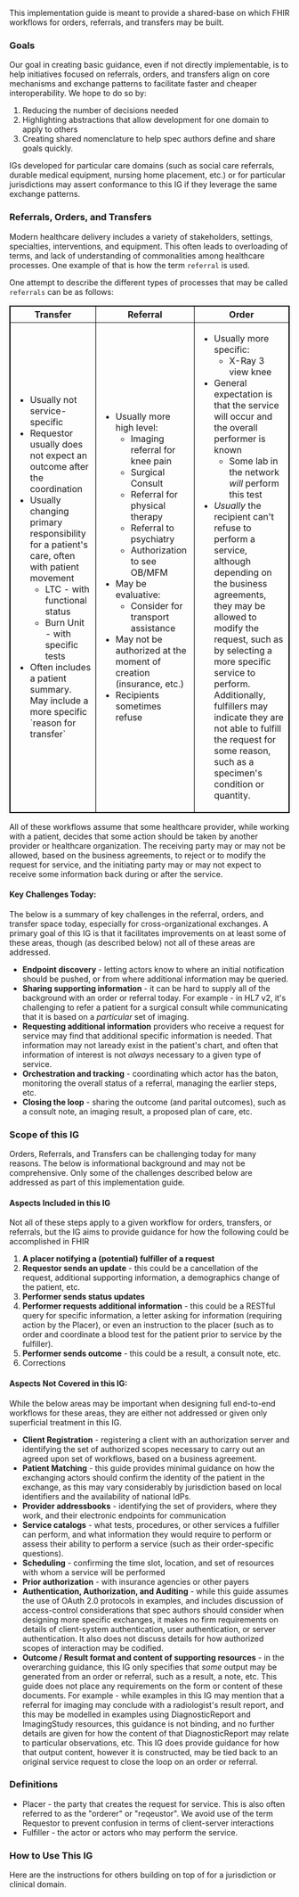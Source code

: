 This implementation guide is meant to provide a shared-base on which FHIR workflows for orders, referrals, and transfers may be built.

### Goals
Our goal in creating basic guidance, even if not directly implementable, is to help initiatives focused on referrals, orders, and transfers align on core mechanisms and exchange patterns to facilitate faster and cheaper interoperability. We hope to do so by:
1. Reducing the number of decisions needed
2. Highlighting abstractions that allow development for one domain to apply to others
3. Creating shared nomenclature to help spec authors define and share goals quickly. 

IGs developed for particular care domains (such as social care referrals, durable medical equipment, nursing home placement, etc.) or for particular jurisdictions may assert conformance to this IG if they leverage the same exchange patterns.

### Referrals, Orders, and Transfers
Modern healthcare delivery includes a variety of stakeholders, settings, specialties, interventions, and equipment. This often leads to overloading of terms, and lack of understanding of commonalities among healthcare processes. One example of that is how the term `referral` is used.

One attempt to describe the different types of processes that may be called `referrals` can be as follows:

<table border="1" borderspacing="0" style='border: 1px solid black; border-collapse: collapse' class="table">
    <thead>
      <tr class="header">
        <th class="col-1">Transfer</th>
        <th class="col-1">Referral</th>
        <th class="col-1">Order</th>
      </tr>
    </thead>
    <tbody>
      <tr class="odd">
        <td>
          <ul>
            <li>Usually not service-specific</li>
            <li>Requestor usually does not expect an outcome after the coordination</li>
            <li>Usually changing primary responsibility for a patient's care, often with patient movement
              <ul>
                <li>LTC - with functional status</li>
                <li>Burn Unit - with specific tests</li>
              </ul>
            </li>
            <li>Often includes a patient summary. May include a more specific `reason for transfer`</li>
          </ul>
        </td>
        <td>
          <ul>
            <li>Usually more high level:
              <ul>
                <li>Imaging referral for knee pain</li>
                <li>Surgical Consult</li>
                <li>Referral for physical therapy</li>
                <li>Referral to psychiatry</li>
                <li>Authorization to see OB/MFM</li>
              </ul>
            </li>
            <li>May be evaluative:
              <ul>
                <li>Consider for transport assistance</li>
              </ul>
            </li>
            <li>
              May not be authorized at the moment of creation (insurance, etc.)
            </li>
            <li>
              Recipients sometimes refuse
            </li>
          </ul>
        </td>
        <td>
          <ul>
            <li>Usually more specific:
              <ul>
                <li>X-Ray 3 view knee</li>
              </ul>
            </li>
            <li>General expectation is that the service will occur and the overall performer is known
              <ul>
                <li>Some lab in the network <em>will</em> perform this test</li>
              </ul>
            </li>
            <li><em>Usually</em> the recipient can't refuse to perform a service, although depending on the business agreements, they may be allowed to modify the request, such as by selecting a more specific service to perform. Additionally, fulfillers may indicate they are not able to fulfill the request for some reason, such as a specimen's condition or quantity.
            </li>
          </ul>
        </td>
      </tr>
    </tbody>
  </table>

All of these workflows assume that some healthcare provider, while working with a patient, decides that some action should be taken by another provider or healthcare organization. The receiving party may or may not be allowed, based on the business agreements, to reject or to modify the request for service, and the initiating party may or may not expect to receive some information back during or after the service.

#### Key Challenges Today:
The below is a summary of key challenges in the referral, orders, and transfer space today, especially for cross-organizational exchanges. A primary goal of this IG is that it facilitates improvements on at least some of these areas, though (as described below) not all of these areas are addressed.

* **Endpoint discovery** - letting actors know to where an initial notification should be pushed, or from where additional information may be queried.
* **Sharing supporting information** - it can be hard to supply all of the background with an order or referral today. For example - in HL7 v2, it's challenging to refer a patient for a surgical consult while communicating that it is based on a _particular_ set of imaging.
* **Requesting additional information** providers who receive a request for service may find that additional specific information is needed. That information may not laready exist in the patient's chart, and often that information of interest is not _always_ necessary to a given type of service. 
* **Orchestration and tracking** - coordinating which actor has the baton, monitoring the overall status of a referral, managing the earlier steps, etc.
* **Closing the loop** - sharing the outcome (and parital outcomes), such as a consult note, an imaging result, a proposed plan of care, etc. 

### Scope of this IG
Orders, Referrals, and Transfers can be challenging today for many reasons. The below is informational background and may not be comprehensive. Only some of the challenges described below are addressed as part of this implementation guide. 

#### Aspects Included in this IG
Not all of these steps apply to a given workflow for orders, transfers, or referrals, but the IG aims to provide guidance for how the following could be accomplished in FHIR
1. **A placer notifying a (potential) fulfiller of a request**
2. **Requestor sends an update** - this could be a cancellation of the request, additional supporting information, a demographics change of the patient, etc.
3. **Performer sends status updates**
4. **Performer requests additional information** - this could be a RESTful query for specific information, a letter asking for information (requiring action by the Placer), or even an instruction to the placer (such as to order and coordinate a blood test for the patient prior to service by the fulfiller). 
5. **Performer sends outcome** - this could be a result, a consult note, etc.
6. Corrections

#### Aspects Not Covered in this IG:
While the below areas may be important when designing full end-to-end workflows for these areas, they are either not addressed or given only superficial treatment in this IG. 

* **Client Registration** - registering a client with an authorization server and identifying the set of authorized scopes necessary to carry out an agreed upon set of workflows, based on a business agreement.
* **Patient Matching** - this guide provides minimal guidance on how the exchanging actors should confirm the identity of the patient in the exchange, as this may vary considerably by jurisdiction based on local identifiers and the availability of national IdPs. 
* **Provider addressbooks** - identifying the set of providers, where they work, and their electronic endpoints for communication
* **Service catalogs** - what tests, procedures, or other services a fulfiller can perform, and what information they would require to perform or assess their ability to perform a service (such as their order-specific questions).
* **Scheduling** - confirming the time slot, location, and set of resources with whom a service will be performed
* **Prior authorization** - with insurance agencies or other payers
* **Authentication, Authorization, and Auditing** - while this guide assumes the use of OAuth 2.0 protocols in examples, and includes discussion of access-control considerations that spec authors should consider when designing more specific exchanges, it makes no firm requirements on details of client-system authentication, user authentication, or server authentication. It also does not discuss details for how authorized scopes of interaction may be codified.
* **Outcome / Result format and content of supporting resources** - in the overarching guidance, this IG only specifies that _some_ output may be generated from an order or referral, such as a result, a note, etc. This guide does not place any requirements on the form or content of these documents. For example - while examples in this IG may mention that a referral for imaging may conclude with a radiologist's result report, and this may be modelled in examples using DiagnosticReport and ImagingStudy resources, this guidance is not binding, and no further details are given for how the content of that DiagnosticReport may relate to particular observations, etc. This IG does provide guidance for how that output content, however it is constructed, may be tied back to an original service request to close the loop on an order or referral. 

### Definitions
* Placer - the party that creates the request for service. This is also often referred to as the "orderer" or "reqeustor". We avoid use of the term Requestor to prevent confusion in terms of client-server interactions
* Fulfiller - the actor or actors who may perform the service.

### How to Use This IG
Here are the instructions for others building on top of for a jurisdiction or clinical domain.
